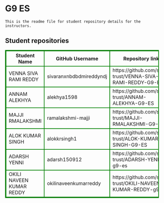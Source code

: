 # G9 ES
    This is the readme file for student repository details for the instructors.
## Student repositories 
<table style="border : 2px solid green; width:100%;">
<tr >
<th style="border : 2px solid green;">Student Name</th>
<th style="border : 2px solid green;">GitHub Username</th>
<th style="border : 2px solid green;">Repository link</th>
</tr>
<tr style="border : 2px solid green;">
<td style="border : 2px solid green;">VENNA SIVA RAMI REDDY</td> 

<td style="border : 2px solid green;">sivaranxnbdbdmireddyndj</td> 

<td style="border : 2px solid green;">https://github.com/sure-trust/VENNA-SIVA-RAMI-REDDY-G9-ES</td> 
</tr>

<tr style="border : 2px solid green;">
<td style="border : 2px solid green;">ANNAM ALEKHYA</td> 

<td style="border : 2px solid green;">alekhya1598</td> 

<td style="border : 2px solid green;">https://github.com/sure-trust/ANNAM-ALEKHYA-G9-ES</td> 
</tr>

<tr style="border : 2px solid green;">
<td style="border : 2px solid green;">MAJJI RMALAKSHMI</td> 

<td style="border : 2px solid green;">ramalakshmi-majji</td> 

<td style="border : 2px solid green;">https://github.com/sure-trust/MAJJI-RMALAKSHMI-G9-ES</td> 
</tr>

<tr style="border : 2px solid green;">
<td style="border : 2px solid green;">ALOK KUMAR SINGH</td> 

<td style="border : 2px solid green;">alokkrsingh1</td> 

<td style="border : 2px solid green;">https://github.com/sure-trust/ALOK-KUMAR-SINGH-G9-ES</td> 
</tr>

<tr style="border : 2px solid green;">
<td style="border : 2px solid green;">ADARSH YENNI</td> 

<td style="border : 2px solid green;">adarsh150912</td> 

<td style="border : 2px solid green;">https://github.com/sure-trust/ADARSH-YENNI-g9-es</td> 
</tr>

<tr style="border : 2px solid green;">
<td style="border : 2px solid green;">OKILI NAVEEN KUMAR REDDY</td> 

<td style="border : 2px solid green;">okilinaveenkumarreddy</td> 

<td style="border : 2px solid green;">https://github.com/sure-trust/OKILI-NAVEEN-KUMAR-REDDY-g9-es</td> 
</tr>
